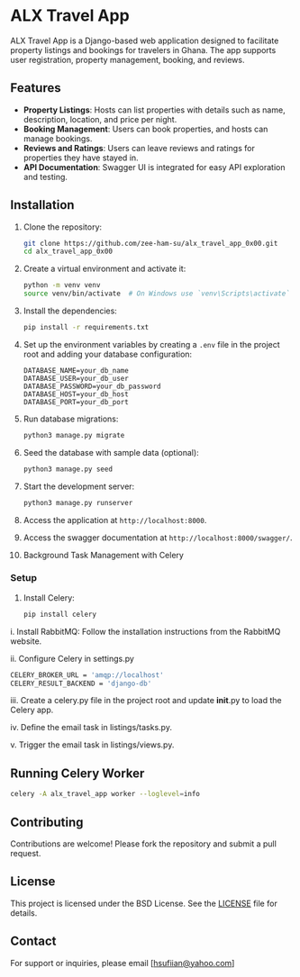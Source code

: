 # ALX Travel App

ALX Travel App is a Django-based web application designed to facilitate property listings and bookings for travelers in Ghana. The app supports user registration, property management, booking, and reviews.

## Features

<!-- - **User Registration and Authentication**: Users can sign up, log in, and manage their accounts. -->
- **Property Listings**: Hosts can list properties with details such as name, description, location, and price per night.
- **Booking Management**: Users can book properties, and hosts can manage bookings.
- **Reviews and Ratings**: Users can leave reviews and ratings for properties they have stayed in.
- **API Documentation**: Swagger UI is integrated for easy API exploration and testing.

## Installation

1. Clone the repository:

    ```bash
    git clone https://github.com/zee-ham-su/alx_travel_app_0x00.git
    cd alx_travel_app_0x00
    ```

2. Create a virtual environment and activate it:

    ```bash
    python -m venv venv
    source venv/bin/activate  # On Windows use `venv\Scripts\activate`
    ```

3. Install the dependencies:

    ```bash
    pip install -r requirements.txt
    ```

4. Set up the environment variables by creating a `.env` file in the project root and adding your database configuration:

    ```plaintext
    DATABASE_NAME=your_db_name
    DATABASE_USER=your_db_user
    DATABASE_PASSWORD=your_db_password
    DATABASE_HOST=your_db_host
    DATABASE_PORT=your_db_port
    ```

5. Run database migrations:

    ```bash
    python3 manage.py migrate
    ```

6. Seed the database with sample data (optional):

    ```bash
    python3 manage.py seed
    ```

7. Start the development server:

    ```bash
    python3 manage.py runserver
    ```

8. Access the application at `http://localhost:8000`.

9. Access the swagger documentation at `http://localhost:8000/swagger/`.

10. Background Task Management with Celery

### Setup

1. Install Celery:

   ```bash
   pip install celery
   ```

i. Install RabbitMQ:
Follow the installation instructions from the RabbitMQ website.

ii. Configure Celery in settings.py

```bash
CELERY_BROKER_URL = 'amqp://localhost'
CELERY_RESULT_BACKEND = 'django-db'
```

iii. Create a celery.py file in the project root and update **init**.py to load the Celery app.

iv. Define the email task in listings/tasks.py.

v. Trigger the email task in listings/views.py.

## Running Celery Worker

```bash
celery -A alx_travel_app worker --loglevel=info
```

## Contributing

Contributions are welcome! Please fork the repository and submit a pull request.

## License

This project is licensed under the BSD License. See the [LICENSE](LICENSE) file for details.

## Contact

For support or inquiries, please email [hsufiian@yahoo.com]
